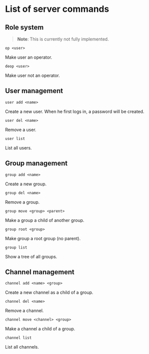 # List of server commands

## Role system
> **Note**: This is currently not fully implemented.

~~~
op <user>
~~~

Make user an operator.

~~~
deop <user>
~~~

Make user not an operator.

## User management

~~~
user add <name>
~~~

Create a new user. When he first logs in, a password will be created.

~~~
user del <name>
~~~

Remove a user.

~~~
user list
~~~

List all users.

## Group management

~~~
group add <name>
~~~

Create a new group.

~~~
group del <name>
~~~

Remove a group.

~~~
group move <group> <parent>
~~~

Make a group a child of another group.

~~~
group root <group>
~~~

Make group a root group (no parent).

~~~
group list
~~~

Show a tree of all groups.

## Channel management

~~~
channel add <name> <group>
~~~

Create a new channel as a child of a group.

~~~
channel del <name>
~~~

Remove a channel.

~~~
channel move <channel> <group>
~~~

Make a channel a child of a group.

~~~
channel list
~~~

List all channels.
